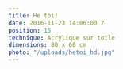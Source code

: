```yaml
---
title: He toi!
date: 2016-11-23 14:06:00 Z
position: 15
technique: Acrylique sur toile
dimensions: 80 x 60 cm
photo: "/uploads/hetoi_hd.jpg"
---
```


